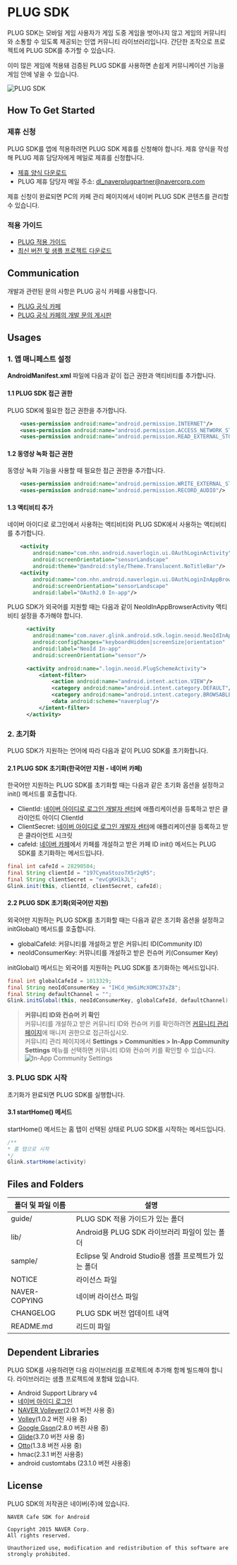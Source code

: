 # PLUG SDK

PLUG SDK는 모바일 게임 사용자가 게임 도중 게임을 벗어나지 않고 게임의 커뮤니티와 소통할 수 있도록 제공되는 인앱 커뮤니티 라이브러리입니다. 간단한 조작으로 프로젝트에 PLUG SDK를 추가할 수 있습니다.

이미 많은 게임에 적용돼 검증된 PLUG SDK를 사용하면 손쉽게 커뮤니케이션 기능을 게임 안에 넣을 수 있습니다.
 
![PLUG SDK](http://static.naver.net/m/cafe/glink/promotion/cafe_sdk_open/img_intro1_20151111.png)

## How To Get Started 

### 제휴 신청

PLUG SDK를 앱에 적용하려면 PLUG SDK 제휴를 신청해야 합니다. 제휴 양식을 작성해 PLUG 제휴 담당자에게 메일로 제휴를 신청합니다.

- [제휴 양식 다운로드](https://github.com/naver/cafe-sdk-android/raw/master/guide/alliance/%EB%84%A4%EC%9D%B4%EB%B2%84%EC%B9%B4%ED%8E%98SDK_%EC%A0%9C%ED%9C%B4%EC%96%91%EC%8B%9D_%EA%B2%8C%EC%9E%84%EC%82%AC%EB%AA%85_%EA%B2%8C%EC%9E%84%EB%AA%85_ver.2.0.0.xlsx)
- PLUG 제휴 담당자 메일 주소: <a href="mailto:dl_naverplugpartner@navercorp.com">dl_naverplugpartner@navercorp.com</a>

제휴 신청이 완료되면 PC의 카페 관리 페이지에서 네이버 PLUG SDK 콘텐츠를 관리할 수 있습니다.

### 적용 가이드

- [PLUG 적용 가이드](https://www.gitbook.com/book/plug/plug-sdk-android/details)
- [최신 버전 및 샘플 프로젝트 다운로드](https://github.com/naver/cafe-sdk-android/archive/master.zip)

## Communication 

개발과 관련된 문의 사항은 PLUG 공식 카페를 사용합니다.

- [PLUG 공식 카페](http://cafe.naver.com/navercafesdk)
- [PLUG 공식 카페의 개발 문의 게시판](http://cafe.naver.com/ArticleList.nhn?search.clubid=28285034&search.menuid=13&search.boardtype=L)

## Usages 

### 1. 앱 매니페스트 설정

**AndroidManifest.xml** 파일에 다음과 같이 접근 권한과 액티비티를 추가합니다.

#### 1.1 PLUG SDK 접근 권한

PLUG SDK에 필요한 접근 권한을 추가합니다.

```xml
    <uses-permission android:name="android.permission.INTERNET"/>
    <uses-permission android:name="android.permission.ACCESS_NETWORK_STATE"/>
    <uses-permission android:name="android.permission.READ_EXTERNAL_STORAGE"/>
```

#### 1.2 동영상 녹화 접근 권한

동영상 녹화 기능을 사용할 때 필요한 접근 권한을 추가합니다.

```xml
    <uses-permission android:name="android.permission.WRITE_EXTERNAL_STORAGE"/> <!-- 필수 사항 -->
    <uses-permission android:name="android.permission.RECORD_AUDIO"/>           <!-- 선택 사항 -->
```

#### 1.3 액티비티 추가

네이버 아이디로 로그인에서 사용하는 액티비티와 PLUG SDK에서 사용하는 액티비티를 추가합니다.

```xml
    <activity
        android:name="com.nhn.android.naverlogin.ui.OAuthLoginActivity"
        android:screenOrientation="sensorLandscape"
        android:theme="@android:style/Theme.Translucent.NoTitleBar"/>
    <activity
        android:name="com.nhn.android.naverlogin.ui.OAuthLoginInAppBrowserActivity"
        android:screenOrientation="sensorLandscape"
        android:label="OAuth2.0 In-app"/>
```

PLUG SDK가 외국어를 지원할 때는 다음과 같이 NeoIdInAppBrowserActivity 액티비티 설정을 추가해야 합니다.

```xml
      <activity
        android:name="com.naver.glink.android.sdk.login.neoid.NeoIdInAppBrowserActivity"
        android:configChanges="keyboardHidden|screenSize|orientation"
        android:label="NeoId In-app"
        android:screenOrientation="sensor"/>
        
      <activity android:name=".login.neoid.PlugSchemeActivity">
          <intent-filter>
              <action android:name="android.intent.action.VIEW"/>
              <category android:name="android.intent.category.DEFAULT"/>
              <category android:name="android.intent.category.BROWSABLE"/>
              <data android:scheme="naverplug"/>
          </intent-filter>
      </activity>
```

### 2. 초기화

PLUG SDK가 지원하는 언어에 따라 다음과 같이 PLUG SDK를 초기화합니다.

#### 2.1 PLUG SDK 초기화(한국어만 지원 - 네이버 카페)

한국어만 지원하는 PLUG SDK를 초기화할 때는 다음과 같은 초기화 옵션을 설정하고 init() 메서드를 호출합니다.

- ClientId: [네이버 아이디로 로그인 개발자 센터](https://developers.naver.com/products/login/api)에 애플리케이션을 등록하고 받은 클라이언트 아이디 ClientId
- ClientSecret: [네이버 아이디로 로그인 개발자 센터](https://developers.naver.com/products/login/api)에 애플리케이션을 등록하고 받은 클라이언트 시크릿
- cafeId: [네이버 카페](http://section.cafe.naver.com/)에서 카페를 개설하고 받은 카페 ID
init() 메서드는 PLUG SDK를 초기화하는 메서드입니다.

```java
final int cafeId = 28290504;
final String clientId = "197CymaStozo7X5r2qR5";
final String clientSecret = "evCgKH1kJL";
Glink.init(this, clientId, clientSecret, cafeId);
```

#### 2.2 PLUG SDK 초기화(외국어만 지원)

외국어만 지원하는 PLUG SDK를 초기화할 때는 다음과 같은 초기화 옵션을 설정하고 initGlobal() 메서드를 호출합니다.

- globalCafeId: 커뮤니티를 개설하고 받은 커뮤니티 ID(Community ID)
- neoIdConsumerKey: 커뮤니티를 개설하고 받은 컨슈머 키(Consumer Key)

initGlobal() 메서드는 외국어를 지원하는 PLUG SDK를 초기화하는 메서드입니다.

```java
final int globalCafeId = 1013329;
final String neoIdConsumerKey = "IHCd_HmSiMcXOMC37xZ8";
final String defaultChannel = "";
Glink.initGlobal(this, neoIdConsumerKey, globalCafeId, defaultChannel);
```

> **커뮤니티 ID와 컨슈머 키 확인**  
> 커뮤니티를 개설하고 받은 커뮤니티 ID와 컨슈머 키를 확인하려면 [커뮤니티 관리 페이지](http://g.cafe.naver.com/plugsample/manage/consumer)에 매니저 권한으로 접근하십시오.  
> 커뮤니티 관리 페이지에서 **Settings > Communities > In-App Community Settings** 메뉴를 선택하면 커뮤니티 ID와 컨슈머 키를 확인할 수 있습니다.  
> ![In-App Community Settings](https://plug.gitbooks.io/plug-sdk-android/content/assets/wiki-plug-setting.png)

### 3. PLUG SDK 시작

초기화가 완료되면 PLUG SDK를 실행합니다.

#### 3.1 startHome() 메서드

startHome() 메서드는 홈 탭이 선택된 상태로 PLUG SDK를 시작하는 메서드입니다.

```java
/**
* 홈 탭으로 시작
*/
Glink.startHome(activity)
```

## Files and Folders

|폴더 및 파일 이름|설명|
|---|---|
|guide/|PLUG SDK 적용 가이드가 있는 폴더|
|lib/|Android용 PLUG SDK 라이브러리 파일이 있는 폴더|
|sample/|Eclipse 및 Android Studio용 샘플 프로젝트가 있는 폴더|
|NOTICE|라이선스 파일|
|NAVER-COPYING|네이버 라이선스 파일|
|CHANGELOG|PLUG SDK 버전 업데이트 내역|
|README.md|리드미 파일|

## Dependent Libraries

PLUG SDK를 사용하려면 다음 라이브러리를 프로젝트에 추가해 함께 빌드해야 합니다. 라이브러리는 샘플 프로젝트에 포함돼 있습니다.

- Android Support Library v4
- [네이버 아이디 로그인](https://nid.naver.com/devcenter/docs.nhn?menu=Android)
- [NAVER Volleyer](http://mvnrepository.com/artifact/com.navercorp.volleyextensions/volleyer)(2.0.1 버전 사용 중)
- [Volley](http://mvnrepository.com/artifact/com.mcxiaoke.volley/library/)(1.0.2 버전 사용 중)
- [Google Gson](http://mvnrepository.com/artifact/com.google.code.gson/gson)(2.8.0 버전 사용 중)
- [Glide](http://mvnrepository.com/artifact/com.github.bumptech.glide/glide)(3.7.0 버전 사용 중)
- [Otto](http://mvnrepository.com/artifact/com.squareup/otto)(1.3.8 버전 사용 중)
- hmac(2.3.1 버전 사용중)
- android customtabs (23.1.0 버전 사용중)

## License 

PLUG SDK의 저작권은 네이버(주)에 있습니다.

```
NAVER Cafe SDK for Android

Copyright 2015 NAVER Corp.
All rights reserved.

Unauthorized use, modification and redistribution of this software are strongly prohibited.
```
